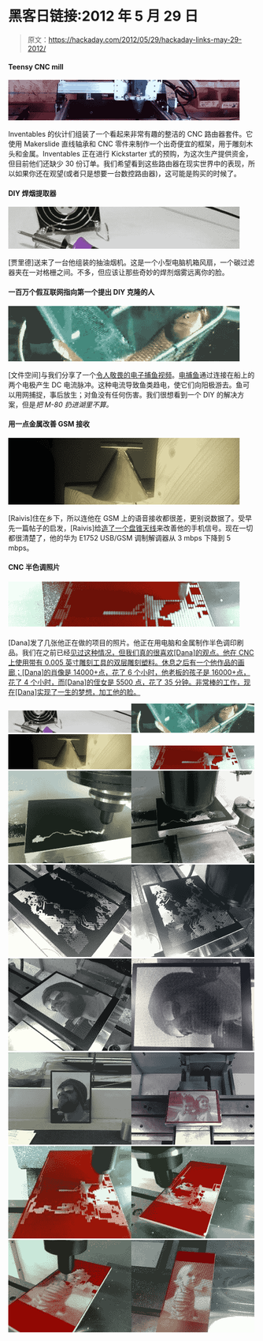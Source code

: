 # 黑客日链接:2012 年 5 月 29 日

> 原文：<https://hackaday.com/2012/05/29/hackaday-links-may-29-2012/>

#### Teensy CNC mill

![](img/247241c7e6d4b3c34bc67628332fea6b.png "shapeoko")

Inventables 的伙计们组装了一个看起来非常有趣的整洁的 CNC 路由器套件。它使用 Makerslide 直线轴承和 CNC 零件来制作一个出奇便宜的框架，用于雕刻木头和金属。Inventables 正在进行 Kickstarter 式的预购，为这次生产提供资金，但目前他们还缺少 30 份订单。我们希望看到这些路由器在现实世界中的表现，所以如果你还在观望(或者只是想要一台数控路由器)，这可能是购买的时候了。

#### DIY 焊烟提取器

![](img/94b49f2721008622f05d3bc86175ed81.png "solder")

[贾里德]送来了一台他组装的抽油烟机。这是一个小型电脑机箱风扇，一个碳过滤器夹在一对格栅之间。不多，但应该让那些奇妙的焊剂烟雾远离你的脸。

#### 一百万个假互联网指向第一个提出 DIY 克隆的人

![](img/40d0bb5f891acf4d2a132387bedc81ea.png "carp")

[文件空间]与我们分享了一个[令人敬畏的电子捕鱼视频](http://www.youtube.com/watch?v=ySHsrOSERgY&feature=youtu.be)。[电捕鱼](http://en.wikipedia.org/wiki/Electrofishing)通过连接在船上的两个电极产生 DC 电流脉冲。这种电流导致鱼类趋电，使它们向阳极游去。鱼可以用网捕捉，事后放生；对鱼没有任何伤害。我们很想看到一个 DIY 的解决方案，但是*把 M-80 扔进湖里不算。*

#### 用一点金属改善 GSM 接收

![](img/f26fae1c251483f070cf098165cbed5b.png "discone")

[Raivis]住在乡下，所以连他在 GSM 上的语音接收都很差，更别说数据了。受早先一篇帖子的启发，[Raivis]给[造了一个盘锥天线](http://www.rrkb.lv/musings/?p=74)来改善他的手机信号。现在一切都很清楚了，他的华为 E1752 USB/GSM 调制解调器从 3 mbps 下降到 5 mbps。

#### CNC 半色调照片

#### ![](img/bd1d280ae1fa968d839c9b7861a34844.png "cnc")

[Dana]发了几张他正在做的项目的照片。他正在用电脑和金属制作半色调印刷品。我们在之前已经[见过这种情况，但我们真的很喜欢[Dana]的观点。他在 CNC 上使用带有 0.005 英寸雕刻工具的双层雕刻塑料。休息之后有一个他作品的画廊；[Dana]的肖像是 14000+点，花了 6 个小时，他老板的孩子是 16000+点，花了 4 个小时，而[Dana]的侄女是 5500 点，花了 35 分钟。非常棒的工作，现在[Dana]实现了一生的梦想，加工他的脸。](http://hackaday.com/2011/07/28/creating-halftone-pictures-with-a-cnc-machine/)

[![](img/6df8d536e7b66a49400deb20b93d6e37.png)](https://hackaday.com/wp-content/uploads/2012/05/solder.jpg)[![](img/a6459f50a77a0cce71d723cebc2bc7bd.png)](https://hackaday.com/wp-content/uploads/2012/05/carp.jpg)[![](img/bc627c24e88e83714c414dda8cbc4d5e.png)](https://hackaday.com/wp-content/uploads/2012/05/discone.jpg)[![](img/cf2da59318944af9745888ad142f5b7c.png)](https://hackaday.com/wp-content/uploads/2012/05/cnc.png)[![](img/85b315311f4b0b0178e57c535fd18c46.png)](https://hackaday.com/wp-content/uploads/2012/05/halftone1.jpg)[![](img/fd8152121986a47a770e4e94933222f6.png)](https://hackaday.com/wp-content/uploads/2012/05/halftone2.jpg)[![](img/9bb6e52741b9898bc3b832bfecaa5d79.png)](https://hackaday.com/wp-content/uploads/2012/05/halftone3.jpg)[![](img/7283393c1e3e7af058831e6965963f91.png)](https://hackaday.com/wp-content/uploads/2012/05/halftone4.jpg)[![](img/f5bfd294fc90db6248919d5c9dcd0c32.png)](https://hackaday.com/wp-content/uploads/2012/05/halftone5.jpg)[![](img/89de6fed72392a05daf48eaf10f71ded.png)](https://hackaday.com/wp-content/uploads/2012/05/halftone6.jpg)[![](img/2a598fb23f6c687aa99deec9f90fbf41.png)](https://hackaday.com/wp-content/uploads/2012/05/halftone7.jpg)[![](img/1dbd2ee44c39a37967ae11c094678c2f.png)](https://hackaday.com/wp-content/uploads/2012/05/halftone8.jpg)[![](img/bf281dd1a802fe44477cd1ca257f6efd.png)](https://hackaday.com/wp-content/uploads/2012/05/halftone9.jpg)[![](img/c0b90a2cad332907f86490a4eeb7e54f.png)](https://hackaday.com/wp-content/uploads/2012/05/halftone10.jpg)[![](img/dd6aefbbf092e7b11d96880769d22301.png)](https://hackaday.com/wp-content/uploads/2012/05/halftone11.jpg)[![](img/78c5024ce0808742602e7a9f165868a1.png)](https://hackaday.com/wp-content/uploads/2012/05/halftone12.jpg)